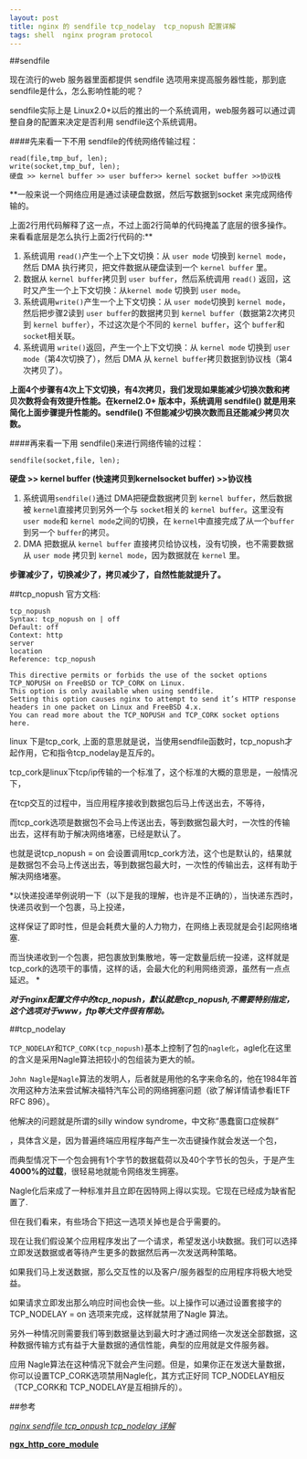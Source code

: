 ```yaml
---
layout: post
title: nginx 的 sendfile tcp_nodelay  tcp_nopush 配置详解
tags: shell  nginx program protocol
---
```


##sendfile

现在流行的web 服务器里面都提供 sendfile 选项用来提高服务器性能，那到底 sendfile是什么，怎么影响性能的呢？

sendfile实际上是 Linux2.0+以后的推出的一个系统调用，web服务器可以通过调整自身的配置来决定是否利用 sendfile这个系统调用。

####先来看一下不用 sendfile的传统网络传输过程：

```
read(file,tmp_buf, len);
write(socket,tmp_buf, len);
硬盘 >> kernel buffer >> user buffer>> kernel socket buffer >>协议栈
```

**一般来说一个网络应用是通过读硬盘数据，然后写数据到socket 来完成网络传输的。

上面2行用代码解释了这一点，不过上面2行简单的代码掩盖了底层的很多操作。来看看底层是怎么执行上面2行代码的:**

1. 系统调用 `read()`产生一个上下文切换：从 `user mode` 切换到 `kernel mode`，然后 DMA 执行拷贝，把文件数据从硬盘读到一个 `kernel buffer` 里。
2. 数据从 `kernel buffer`拷贝到 `user buffer`，然后系统调用 `read()` 返回，这时又产生一个上下文切换：从`kernel mode` 切换到 `user mode`。
3. 系统调用`write()`产生一个上下文切换：从 `user mode`切换到 `kernel mode`，然后把步骤2读到 `user buffer`的数据拷贝到 `kernel buffer`（数据第2次拷贝到 `kernel buffer`），不过这次是个不同的 `kernel buffer`，这个 `buffer`和 `socket`相关联。
4. 系统调用 `write()`返回，产生一个上下文切换：从 `kernel mode` 切换到 `user mode`（第4次切换了），然后 DMA 从 `kernel buffer`拷贝数据到协议栈（第4次拷贝了）。

**上面4个步骤有4次上下文切换，有4次拷贝，我们发现如果能减少切换次数和拷贝次数将会有效提升性能。在kernel2.0+ 版本中，系统调用 sendfile() 就是用来简化上面步骤提升性能的。sendfile() 不但能减少切换次数而且还能减少拷贝次数。**

####再来看一下用 sendfile()来进行网络传输的过程：

```
sendfile(socket,file, len);
```

**硬盘 >> kernel buffer (快速拷贝到kernelsocket buffer) >>协议栈**

1. 系统调用`sendfile()`通过 DMA把硬盘数据拷贝到 `kernel buffer`，然后数据被 `kernel`直接拷贝到另外一个与 `socket`相关的 `kernel buffer`。这里没有 `user mode`和 `kernel mode`之间的切换，在 `kernel`中直接完成了从一个`buffer`到另一个 `buffer`的拷贝。
2. DMA 把数据从 `kernel buffer` 直接拷贝给协议栈，没有切换，也不需要数据从 `user mode` 拷贝到 `kernel mode`，因为数据就在 `kernel` 里。


**步骤减少了，切换减少了，拷贝减少了，自然性能就提升了。**
 
##tcp_nopush
官方文档:

```
tcp_nopush
Syntax: tcp_nopush on | off
Default: off
Context: http
server
location
Reference: tcp_nopush
 
This directive permits or forbids the use of the socket options TCP_NOPUSH on FreeBSD or TCP_CORK on Linux. 
This option is only available when using sendfile.
Setting this option causes nginx to attempt to send it’s HTTP response headers in one packet on Linux and FreeBSD 4.x.
You can read more about the TCP_NOPUSH and TCP_CORK socket options here.
```
 
linux 下是tcp_cork, 上面的意思就是说，当使用sendfile函数时，tcp_nopush才起作用，它和指令tcp_nodelay是互斥的。

tcp_cork是linux下tcp/ip传输的一个标准了，这个标准的大概的意思是，一般情况下，
 
在tcp交互的过程中，当应用程序接收到数据包后马上传送出去，不等待，

而tcp_cork选项是数据包不会马上传送出去，等到数据包最大时，一次性的传输出去，这样有助于解决网络堵塞，已经是默认了。

也就是说tcp_nopush = on 会设置调用tcp_cork方法，这个也是默认的，结果就是数据包不会马上传送出去，等到数据包最大时，一次性的传输出去，这样有助于解决网络堵塞。

*以快递投递举例说明一下（以下是我的理解，也许是不正确的），当快递东西时，快递员收到一个包裹，马上投递，

这样保证了即时性，但是会耗费大量的人力物力，在网络上表现就是会引起网络堵塞.

而当快递收到一个包裹，把包裹放到集散地，等一定数量后统一投递，这样就是tcp_cork的选项干的事情，这样的话，会最大化的利用网络资源，虽然有一点点延迟。
*

***对于nginx配置文件中的tcp_nopush，默认就是tcp_nopush,不需要特别指定，这个选项对于www，ftp等大文件很有帮助。***
 
##tcp_nodelay

`TCP_NODELAY`和`TCP_CORK(tcp_nopush)`基本上控制了包的`nagle化`，agle化在这里的含义是采用Nagle算法把较小的包组装为更大的帧。

`John Nagle`是`Nagle`算法的发明人，后者就是用他的名字来命名的，他在1984年首次用这种方法来尝试解决福特汽车公司的网络拥塞问题（欲了解详情请参看IETF RFC 896）。

他解决的问题就是所谓的silly window syndrome，中文称“愚蠢窗口症候群”

，具体含义是，因为普遍终端应用程序每产生一次击键操作就会发送一个包，

而典型情况下一个包会拥有1个字节的数据载荷以及40个字节长的包头，于是产生**4000%的过载**，很轻易地就能令网络发生拥塞。

 Nagle化后来成了一种标准并且立即在因特网上得以实现。它现在已经成为缺省配置了.

但在我们看来，有些场合下把这一选项关掉也是合乎需要的。

现在让我们假设某个应用程序发出了一个请求，希望发送小块数据。我们可以选择立即发送数据或者等待产生更多的数据然后再一次发送两种策略。

如果我们马上发送数据，那么交互性的以及客户/服务器型的应用程序将极大地受益。

如果请求立即发出那么响应时间也会快一些。以上操作可以通过设置套接字的TCP_NODELAY = on 选项来完成，这样就禁用了Nagle 算法。 

另外一种情况则需要我们等到数据量达到最大时才通过网络一次发送全部数据，这种数据传输方式有益于大量数据的通信性能，典型的应用就是文件服务器。

应用 Nagle算法在这种情况下就会产生问题。但是，如果你正在发送大量数据，你可以设置TCP_CORK选项禁用Nagle化，其方式正好同 TCP_NODELAY相反（TCP_CORK和 TCP_NODELAY是互相排斥的）。 


##参考

[*nginx sendfile tcp_onpush tcp_nodelay 详解*](http://www.2cto.com/os/201306/222745.html)

[**ngx_http_core_module**](http://nginx.org/en/docs/http/ngx_http_core_module.html)

